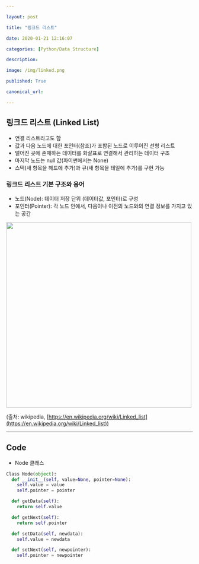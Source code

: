 ```yaml
---

layout: post

title: "링크드 리스트"

date: 2020-01-21 12:16:07

categories: [Python/Data Structure]

description:

image: /img/linked.png

published: True

canonical_url:

---
```


## 링크드 리스트 (Linked List)
- 연결 리스트라고도 함
- 값과 다음 노드에 대한 포인터(참조)가 포함된 노드로 이루어진 선형 리스트
- 떨어진 곳에 존재하는 데이터를 화살표로 연결해서 관리하는 데이터 구조
- 마지막 노드는 null 값(파이썬에서는 None)
- 스택(새 항목을 헤드에 추가)과 큐(새 항목을 테일에 추가)를 구현 가능

### 링크드 리스트 기본 구조와 용어
- 노드(Node): 데이터 저장 단위 (데이터값, 포인터)로 구성
- 포인터(Pointer): 각 노드 안에서, 다음이나 이전의 노드와의 연결 정보를 가지고 있는 공간

<img src='https://www.fun-coding.org/00_Images/linkedlist.png' width='500'>

(출처: wikipedia, [https://en.wikipedia.org/wiki/Linked_list](https://en.wikipedia.org/wiki/Linked_list))

--------------------------------

## Code

- Node 클래스

```python
Class Node(object):
  def __init__(self, value=None, pointer=None):
    self.value = value
    self.pointer = pointer

  def getData(self):
    return self.value

  def getNext(self):
    return self.pointer

  def setData(self, newdata):
    self.value = newdata

  def setNext(self, newpointer):
    self.pointer = newpointer
```
